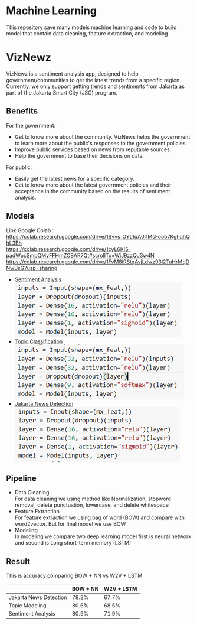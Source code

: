# Machine Learning
This repository save many models machine learning and code to build model that contain data cleaning, feature extraction, and modeling

# VizNewz
VizNewz is a sentiment analysis app, designed to help government/communities to get the latest trends from a specific region. Currently, we only support getting trends and sentiments from Jakarta as part of the Jakarta Smart City (JSC) program.

## Benefits
For the government:
- Get to know more about the community. VizNews helps the government to learn more about the public's responses to the government policies.
- Improve public services based on news from reputable sources.
- Help the government to base their decisions on data.

For public:
- Easily get the latest news for a specific category.
- Get to know more about the latest government policies and their acceptance in the community based on the results of sentiment analysis.

## Models
Link Google Colab : <br>
https://colab.research.google.com/drive/1Svvs_OYL1qA0j1MsFoob7KghqhQhL3Bh <br>
https://colab.research.google.com/drive/1cyL6KIS-padWpcSmpQMvFFHmZCBAR7Qt#scrollTo=WiJ9zzQJ3w4N <br>
https://colab.research.google.com/drive/1FvM8iRStqAvjLdwz93l2TuHrMqDNwBsG?usp=sharing <br>

- [Sentiment Analysis](https://github.com/marsathoriq/Klasifikasi-Berita/blob/main/Sentiment%20Analysis%20Model/Sentiment_Analysis.ipynb)
  <br> <img src="res/sentiment_analysis_model.PNG" />
- [Topic Classification](https://github.com/marsathoriq/Klasifikasi-Berita/blob/main/Topic%20Classification%20Model/Topic_Classification.ipynb)
  <br> <img src="res/topic_classification_model.PNG" />
- [Jakarta News Detection](https://github.com/marsathoriq/Klasifikasi-Berita/blob/main/Jakarta%20News%20Detection%20Model/Jakarta_News_Detection.ipynb)
  <br> <img src="res/jakarta_news_detection.PNG" />

## Pipeline
- Data Cleaning <br>
For data cleaning we using method like Normalization, stopword removal, delete punctuation, lowercase, and delete whitespace
- Feature Extraction <br>
For feature extraction we using bag of word (BOW) and compare with word2vector. But for final model we use BOW
- Modeling <br>
In modeling we compare two deep learning model first is neural network and second is Long short-term memory (LSTM)


## Result 
This is accuracy comparing BOW + NN vs W2V + LSTM

|                        | BOW + NN | W2V + LSTM |
|------------------------|----------|------------|
| Jakarta News Detection |   78.2%  |    67.7%   |
| Topic Modeling         |   80.6%  |    68.5%   |
| Sentiment Analysis     |   80.9%  |    71.9%   |
